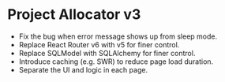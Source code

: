 # Project Allocator v3

- Fix the bug when error message shows up from sleep mode.
- Replace React Router v6 with v5 for finer control.
- Replace SQLModel with SQLAlchemy for finer control.
- Introduce caching (e.g. SWR) to reduce page load duration.
- Separate the UI and logic in each page.
